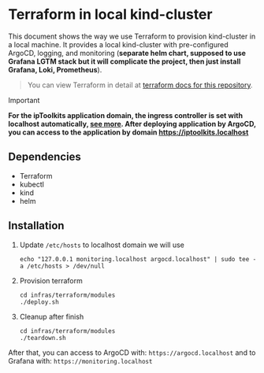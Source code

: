 # Terraform in local kind-cluster

This document shows the way we use Terraform to provision kind-cluster in a local machine. It provides a local kind-cluster with pre-configured ArgoCD, logging, and monitoring (**separate helm chart, supposed to use Grafana LGTM stack but it will complicate the project, then just install Grafana, Loki, Prometheus**).

> You can view Terraform in detail at [terraform docs for this repository](./infras/terraform/modules/README.md).


> [!IMPORTANT]
> **For the ipToolkits application domain, the ingress controller is set with localhost automatically, [see more](https://github.com/naviat/ipToolkits/blob/main/infras/terraform/modules/values/ingress_controller.values.yaml). After deploying application by ArgoCD, you can access to the application by domain <https://iptoolkits.localhost>**

## Dependencies

- Terraform
- kubectl
- kind
- helm

## Installation

1. Update `/etc/hosts` to localhost domain we will use

    ```shell
    echo "127.0.0.1 monitoring.localhost argocd.localhost" | sudo tee -a /etc/hosts > /dev/null
    ```

1. Provision terraform

    ```shell
    cd infras/terraform/modules
    ./deploy.sh
    ```

1. Cleanup after finish

    ```shell
    cd infras/terraform/modules
    ./teardown.sh
    ```

After that, you can access to ArgoCD with: `https://argocd.localhost` and to Grafana with: `https://monitoring.localhost`

